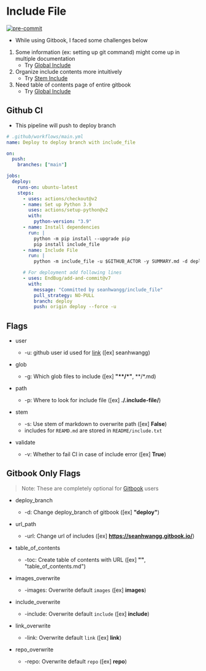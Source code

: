 # Include File

[![pre-commit](https://img.shields.io/badge/pre--commit-enabled-brightgreen?logo=pre-commit&logoColor=white)](https://github.com/pre-commit/pre-commit)

* While using Gitbook, I faced some challenges below

1. Some information (ex: setting up git command) might come up in multiple documentation
    * Try [Global Include](test/global)
1. Organize include contents more intuitively
    * Try [Stem Include](test/stem)
1. Need table of contents page of entire gitbook
    * Try [Global Include](test/toc)

## Github CI

* This pipeline will push to deploy branch

```yml
# .github/workflows/main.yml
name: Deploy to deploy branch with include_file

on:
  push:
    branches: ["main"]

jobs:
  deploy:
    runs-on: ubuntu-latest
    steps:
      - uses: actions/checkout@v2
      - name: Set up Python 3.9
        uses: actions/setup-python@v2
        with:
          python-version: "3.9"
      - name: Install dependencies
        run: |
          python -m pip install --upgrade pip
          pip install include_file
      - name: Include File
        run: |
          python -m include_file -u $GITHUB_ACTOR -y SUMMARY.md -d deploy -t README.md --stem

      # For deployment add following lines
      - uses: EndBug/add-and-commit@v7
        with:
          message: "Committed by seanhwangg/include_file"
          pull_strategy: NO-PULL
          branch: deploy
          push: origin deploy --force -u
```

## Flags

* user
  * -u: github user id used for [link](#link) ([ex] seanhwangg)

* glob
  * -g: Which glob files to include ([ex] **"\*\*/\*"**, **/*.md)

* path
  * -p: Where to look for include file ([ex] **./.include-file/**)

* stem
  * -s: Use stem of markdown to overwrite path ([ex] **False**)
  * includes for `REAMD.md` are stored in `README/include.txt`

* validate
  * -v: Whether to fail CI in case of include error ([ex] **True**)

## Gitbook Only Flags

> Note: These are completely optional for [Gitbook](https://gitbook.com/) users

* deploy_branch
  * -d: Change deploy_branch of gitbook ([ex] **"deploy"**)

* url_path
  * -url: Change url of includes ([ex] **<https://seanhwangg.gitbook.io/>**)

* table_of_contents
  * -toc: Create table of contents with URL ([ex] **""**, "table_of_contents.md")

* images_overwrite
  * -images: Overwrite default `images` ([ex] **images**)

* include_overwrite
  * -include: Overwrite default `include` ([ex] **include**)

* link_overwrite
  * -link: Overwrite default `link` ([ex] **link**)

* repo_overwrite
  * -repo: Overwrite default `repo` ([ex] **repo**)
